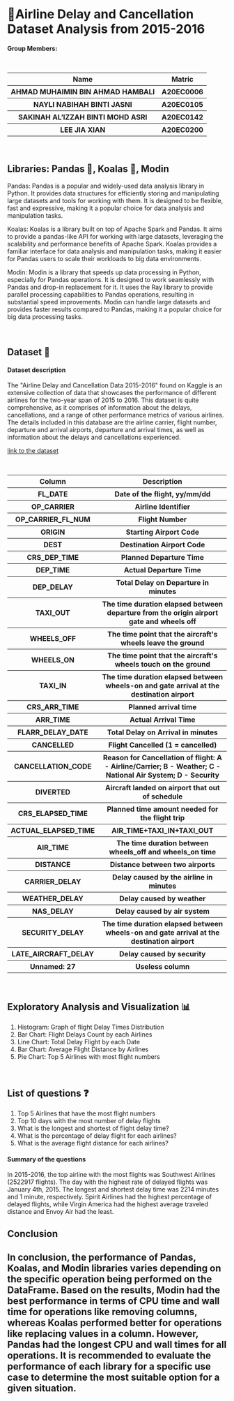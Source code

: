 <h1> 🛫Airline Delay and Cancellation Dataset Analysis from 2015-2016 </h1>

**Group Members:**

<br>

<table width = 700>
  <tr>
    <th>Name</th>
    <th>Matric</th>
  </tr>
  <tr>
    <th>AHMAD MUHAIMIN BIN AHMAD HAMBALI</th>
    <th>A20EC0006</th>
  </tr>
  <tr>
    <th>NAYLI NABIHAH BINTI JASNI</th>
    <th>A20EC0105</th>
  </tr>
    <tr>
    <th>SAKINAH AL’IZZAH BINTI MOHD ASRI</th>
    <th>A20EC0142</th>
  </tr>
    <tr>
    <th>LEE JIA XIAN</th>
    <th>A20EC0200</th>
  </tr>
</table> 
<br>
<h2> Libraries: Pandas 🐼, Koalas 🐨, Modin</h2>

<p>Pandas:
Pandas is a popular and widely-used data analysis library in Python. It provides data structures for efficiently storing and manipulating large datasets and tools for working with them. It is designed to be flexible, fast and expressive, making it a popular choice for data analysis and manipulation tasks.

Koalas:
Koalas is a library built on top of Apache Spark and Pandas. It aims to provide a pandas-like API for working with large datasets, leveraging the scalability and performance benefits of Apache Spark. Koalas provides a familiar interface for data analysis and manipulation tasks, making it easier for Pandas users to scale their workloads to big data environments.

Modin:
Modin is a library that speeds up data processing in Python, especially for Pandas operations. It is designed to work seamlessly with Pandas and drop-in replacement for it. It uses the Ray library to provide parallel processing capabilities to Pandas operations, resulting in substantial speed improvements. Modin can handle large datasets and provides faster results compared to Pandas, making it a popular choice for big data processing tasks.</P>

<br>
<h2> Dataset 📑 </h2>
<h4>Dataset description</h4>
<p>The "Airline Delay and Cancellation Data 2015-2016" found on Kaggle is an 
extensive collection of data that showcases the performance of different airlines for the two-year span of 2015 to 2016. This dataset is quite comprehensive, as it comprises of information about the delays, cancellations, and a range of other performance metrics of various airlines. The details included in this database are the airline carrier, flight number, departure and arrival airports, departure and arrival times, as well as information about the delays and cancellations experienced.</p>


<a href="https://www.kaggle.com/datasets/yuanyuwendymu/airline-delay-and-cancellation-data-2009-2018?select=2009.csv">link to the dataset</a>


<br>
<table>
  <tr>
    <th>Column</th>
    <th>Description</th>
  </tr>
  <tr>
    <th>FL_DATE</th>
    <th>Date of the flight, yy/mm/dd</th>
  </tr>
    <tr>
    <th>OP_CARRIER</th>
    <th>Airline Identifier</th>
  </tr>
    <tr>
    <th>OP_CARRIER_FL_NUM</th>
    <th>Flight Number</th>
  </tr>
    <tr>
    <th>ORIGIN</th>
    <th>Starting Airport Code</th>
  </tr>
    <tr>
    <th>DEST</th>
    <th>Destination Airport Code</th>
  </tr>
    <tr>
    <th>CRS_DEP_TIME</th>
    <th>Planned Departure Time</th>
  </tr>
    <tr>
    <th>DEP_TIME</th>
    <th>Actual Departure Time</th>
  </tr>
    <tr>
    <th>DEP_DELAY</th>
    <th>Total Delay on Departure in minutes</th>
  </tr>
    <tr>
    <th>TAXI_OUT</th>
    <th>The time duration elapsed between departure from the origin airport gate and wheels off</th>
  </tr>
    <tr>
    <th>WHEELS_OFF</th>
    <th>The time point that the aircraft's wheels leave the ground</th>
  </tr>
    <tr>
    <th>WHEELS_ON</th>
    <th>The time point that the aircraft's wheels touch on the ground</th>
  </tr>
    <tr>
    <th>TAXI_IN</th>
    <th>The time duration elapsed between wheels-on and gate arrival at the destination airport</th>
  </tr>
    <tr>
    <th>CRS_ARR_TIME</th>
    <th>Planned arrival time</th>
  </tr>
    <tr>
    <th>ARR_TIME</th>
    <th>Actual Arrival Time</th>
  </tr>
    <tr>
    <th>FLARR_DELAY_DATE</th>
    <th>Total Delay on Arrival in minutes</th>
  </tr>
    <tr>
    <th>CANCELLED</th>
    <th>Flight Cancelled (1 = cancelled)</th>
  </tr>
    <tr>
    <th>CANCELLATION_CODE</th>
    <th>Reason for Cancellation of flight: A - Airline/Carrier; B - Weather; C - National Air System; D - Security</th>
  </tr>
    <tr>
    <th>DIVERTED</th>
    <th>Aircraft landed on airport that out of schedule</th>
  </tr>
    <tr>
    <th>CRS_ELAPSED_TIME</th>
    <th>Planned time amount needed for the flight trip</th>
  </tr>
    <tr>
    <th>ACTUAL_ELAPSED_TIME</th>
    <th>AIR_TIME+TAXI_IN+TAXI_OUT</th>
  </tr>
    <tr>
    <th>AIR_TIME</th>
    <th>The time duration between wheels_off and wheels_on time</th>
  </tr>
    <tr>
    <th>DISTANCE</th>
    <th>Distance between two airports</th>
  </tr>
    <tr>
    <th>CARRIER_DELAY</th>
    <th>Delay caused by the airline in minutes</th>
  </tr>
    <tr>
    <th>WEATHER_DELAY</th>
    <th>Delay caused by weather</th>
  </tr>
    <tr>
    <th>NAS_DELAY</th>
    <th>Delay caused by air system</th>
  </tr>
    <tr>
    <th>SECURITY_DELAY</th>
    <th>The time duration elapsed between wheels-on and gate arrival at the destination airport</th>
  </tr>
    <tr>
    <th>LATE_AIRCRAFT_DELAY</th>
    <th>Delay caused by security</th>
  </tr>
    <tr>
    <th>Unnamed: 27</th>
    <th>Useless column</th>
  </tr>
  
</table> 
<br>
<h2>Exploratory Analysis and Visualization 📊</h2>

<ol>
  <li>Histogram: Graph of flight Delay Times Distribution</li>
  <li>Bar Chart: Flight Delays Count by each Airlines</li>
  <li>Line Chart: Total Delay Flight by each Date</li>
  <li>Bar Chart: Average Flight Distance by Airlines</li>
  <li>Pie Chart: Top 5 Airlines with most flight numbers</li>
</ol>

<br>
<h2>List of questions ❓</h2>

<ol>
  <li>Top 5 Airlines that have the most flight numbers</li>
  <li>Top 10 days with the most number of delay flights</li>
  <li>What is the longest and shortest of flight delay time?</li>
  <li>What is the percentage of delay flight for each airlines?</li>
  <li>What is the average flight distance for each airlines?</li>
</ol>

<h4>Summary of the questions</h4>

<p>In 2015-2016, the top airline with the most flights was Southwest Airlines (2522917 flights). The day with the highest rate of delayed flights was January 4th, 2015. The longest and shortest delay time was 2214 minutes and 1 minute, respectively. Spirit Airlines had the highest percentage of delayed flights, while Virgin America had the highest average traveled distance and Envoy Air had the least.</p>

<h2>Conclusion<h2>

<p>In conclusion, the performance of Pandas, Koalas, and Modin libraries varies depending on the specific operation being performed on the DataFrame. Based on the results, Modin had the best performance in terms of CPU time and wall time for operations like removing columns, whereas Koalas performed better for operations like replacing values in a column. However, Pandas had the longest CPU and wall times for all operations. It is recommended to evaluate the performance of each library for a specific use case to determine the most suitable option for a given situation.</p>


